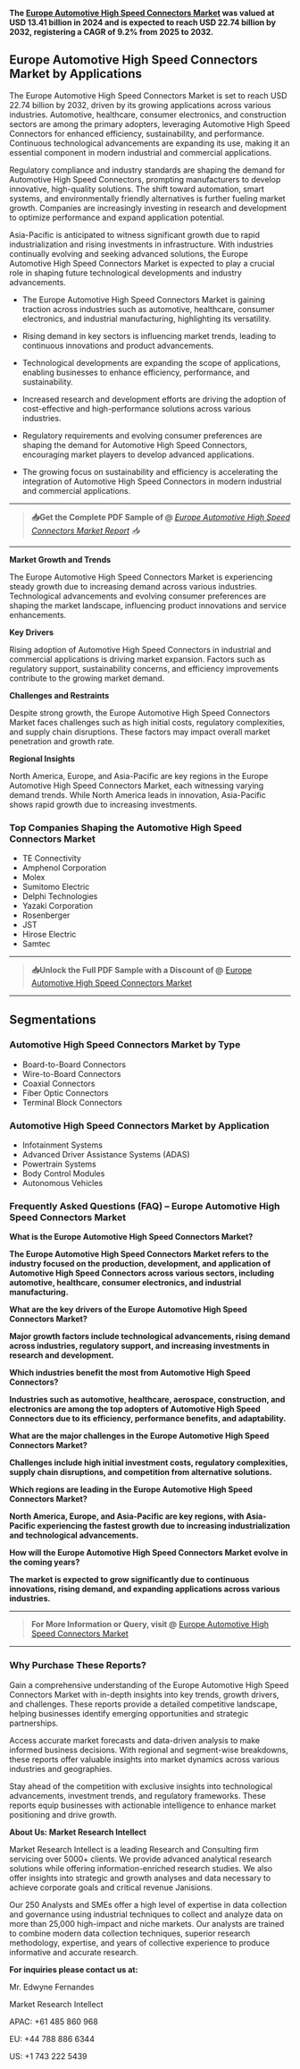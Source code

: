 <p><strong>The <a href="https://www.marketresearchintellect.com/download-sample/?rid=910146&amp;utm_source=Pulse-April-Europe&amp;utm_medium=852">Europe Automotive High Speed Connectors Market</a> was valued at USD 13.41 billion in 2024 and is expected to reach USD 22.74 billion by 2032, registering a CAGR of 9.2% from 2025 to 2032.</strong></p><h2>Europe Automotive High Speed Connectors Market by Applications&nbsp;</h2><p><p>The Europe Automotive High Speed Connectors Market is set to reach USD 22.74 billion by 2032, driven by its growing applications across various industries. Automotive, healthcare, consumer electronics, and construction sectors are among the primary adopters, leveraging Automotive High Speed Connectors for enhanced efficiency, sustainability, and performance. Continuous technological advancements are expanding its use, making it an essential component in modern industrial and commercial applications.</p><p>Regulatory compliance and industry standards are shaping the demand for Automotive High Speed Connectors, prompting manufacturers to develop innovative, high-quality solutions. The shift toward automation, smart systems, and environmentally friendly alternatives is further fueling market growth. Companies are increasingly investing in research and development to optimize performance and expand application potential.</p><p>Asia-Pacific is anticipated to witness significant growth due to rapid industrialization and rising investments in infrastructure. With industries continually evolving and seeking advanced solutions, the Europe Automotive High Speed Connectors Market is expected to play a crucial role in shaping future technological developments and industry advancements.</p></p><ul><li><p>The Europe Automotive High Speed Connectors Market is gaining traction across industries such as automotive, healthcare, consumer electronics, and industrial manufacturing, highlighting its versatility.</p></li><li><p>Rising demand in key sectors is influencing market trends, leading to continuous innovations and product advancements.</p></li><li><p>Technological developments are expanding the scope of applications, enabling businesses to enhance efficiency, performance, and sustainability.</p></li><li><p>Increased research and development efforts are driving the adoption of cost-effective and high-performance solutions across various industries.</p></li><li><p>Regulatory requirements and evolving consumer preferences are shaping the demand for Automotive High Speed Connectors, encouraging market players to develop advanced applications.</p></li><li><p>The growing focus on sustainability and efficiency is accelerating the integration of Automotive High Speed Connectors in modern industrial and commercial applications.</p></li></ul><hr /><blockquote><p><strong><span class="font-[700]">📥Get the Complete PDF Sample of @ </span></strong><em><span class="font-[700]"><a href="https://www.marketresearchintellect.com/download-sample/?rid=910146&amp;utm_source=Pulse-April-Europe&amp;utm_medium=852" target="_blank" data-tracking-control-name="article-ssr-frontend-pulse_little-text-block" data-tracking-will-navigate="" data-test-link="">Europe Automotive High Speed Connectors Market Report</a>&nbsp;📥</span></em></p></blockquote><hr /><p class="" data-start="77" data-end="360"><strong data-start="77" data-end="105">Market Growth and Trends</strong></p><p class="" data-start="77" data-end="360">The Europe Automotive High Speed Connectors Market is experiencing steady growth due to increasing demand across various industries. Technological advancements and evolving consumer preferences are shaping the market landscape, influencing product innovations and service enhancements.</p><p class="" data-start="362" data-end="606"><strong data-start="362" data-end="377">Key Drivers</strong></p><p class="" data-start="362" data-end="606">Rising adoption of Automotive High Speed Connectors in industrial and commercial applications is driving market expansion. Factors such as regulatory support, sustainability concerns, and efficiency improvements contribute to the growing market demand.</p><p class="" data-start="608" data-end="849"><strong data-start="608" data-end="637">Challenges and Restraints</strong></p><p class="" data-start="608" data-end="849">Despite strong growth, the Europe Automotive High Speed Connectors Market faces challenges such as high initial costs, regulatory complexities, and supply chain disruptions. These factors may impact overall market penetration and growth rate.</p><p class="" data-start="851" data-end="1095"><strong data-start="851" data-end="872">Regional Insights</strong></p><p class="" data-start="851" data-end="1095">North America, Europe, and Asia-Pacific are key regions in the Europe Automotive High Speed Connectors Market, each witnessing varying demand trends. While North America leads in innovation, Asia-Pacific shows rapid growth due to increasing investments.</p><p><h3>Top Companies Shaping the Automotive High Speed Connectors Market </h3><ul><li>TE Connectivity</li><li> Amphenol Corporation</li><li> Molex</li><li> Sumitomo Electric</li><li> Delphi Technologies</li><li> Yazaki Corporation</li><li> Rosenberger</li><li> JST</li><li> Hirose Electric</li><li> Samtec</li></ul></p><hr /><blockquote><p><strong>📥Unlock the Full PDF Sample with a Discount of @</strong> <a href="https://www.marketresearchintellect.com/ask-for-discount/?rid=910146&amp;utm_source=Pulse-April-Europe&amp;utm_medium=852">Europe Automotive High Speed Connectors Market</a></p></blockquote><hr /><p><h2>Segmentations</h2><h3>Automotive High Speed Connectors Market by Type</h3><ul><li>Board-to-Board Connectors</li><li> Wire-to-Board Connectors</li><li> Coaxial Connectors</li><li> Fiber Optic Connectors</li><li> Terminal Block Connectors</li></ul><h3>Automotive High Speed Connectors Market by Application</h3><ul><li>Infotainment Systems</li><li> Advanced Driver Assistance Systems (ADAS)</li><li> Powertrain Systems</li><li> Body Control Modules</li><li> Autonomous Vehicles</li></ul></p><h3><strong>Frequently Asked Questions (FAQ) &ndash; Europe Automotive High Speed Connectors Market</strong></h3><p><strong>What is the Europe Automotive High Speed Connectors Market?</strong></p><p><strong>The Europe Automotive High Speed Connectors Market refers to the industry focused on the production, development, and application of Automotive High Speed Connectors across various sectors, including automotive, healthcare, consumer electronics, and industrial manufacturing.</strong></p><p><strong>What are the key drivers of the Europe Automotive High Speed Connectors Market?</strong></p><p><strong>Major growth factors include technological advancements, rising demand across industries, regulatory support, and increasing investments in research and development.</strong></p><p><strong>Which industries benefit the most from Automotive High Speed Connectors?</strong></p><p><strong>Industries such as automotive, healthcare, aerospace, construction, and electronics are among the top adopters of Automotive High Speed Connectors due to its efficiency, performance benefits, and adaptability.</strong></p><p><strong>What are the major challenges in the Europe Automotive High Speed Connectors Market?</strong></p><p><strong>Challenges include high initial investment costs, regulatory complexities, supply chain disruptions, and competition from alternative solutions.</strong></p><p><strong>Which regions are leading in the Europe Automotive High Speed Connectors Market?</strong></p><p><strong>North America, Europe, and Asia-Pacific are key regions, with Asia-Pacific experiencing the fastest growth due to increasing industrialization and technological advancements.</strong></p><p><strong>How will the Europe Automotive High Speed Connectors Market evolve in the coming years?</strong></p><p><strong>The market is expected to grow significantly due to continuous innovations, rising demand, and expanding applications across various industries.</strong></p><hr /><blockquote><p><span class="font-[700]"><strong>For More Information or Query, visit&nbsp;@</strong>&nbsp;</span><span class="font-[700]"><a href="https://www.marketresearchintellect.com/product/global-automotive-high-speed-connectors-market/?utm_source=Linkedin&utm_medium=852" target="_blank" data-tracking-control-name="article-ssr-frontend-pulse_little-text-block" data-tracking-will-navigate="" data-test-link="">Europe Automotive High Speed Connectors Market</a></span></p></blockquote><hr /><h3><strong data-start="0" data-end="31">Why Purchase These Reports?</strong></h3><p class="" data-start="35" data-end="297">Gain a comprehensive understanding of the Europe Automotive High Speed Connectors Market with in-depth insights into key trends, growth drivers, and challenges. These reports provide a detailed competitive landscape, helping businesses identify emerging opportunities and strategic partnerships.</p><p class="" data-start="299" data-end="540">Access accurate market forecasts and data-driven analysis to make informed business decisions. With regional and segment-wise breakdowns, these reports offer valuable insights into market dynamics across various industries and geographies.</p><p class="" data-start="542" data-end="784">Stay ahead of the competition with exclusive insights into technological advancements, investment trends, and regulatory frameworks. These reports equip businesses with actionable intelligence to enhance market positioning and drive growth.</p><p><strong><span class="font-[700]">About Us: Market Research Intellect</span></strong></p><p><span class="">Market Research Intellect is a leading Research and Consulting firm servicing over 5000+ clients. We provide advanced analytical research solutions while offering information-enriched research studies.&nbsp;</span>We also offer insights into strategic and growth analyses and data necessary to achieve corporate goals and critical revenue Janisions.</p><p><span class="">Our 250 Analysts and SMEs offer a high level of expertise in data collection and governance using industrial techniques to collect and analyze data on more than 25,000 high-impact and niche markets. Our analysts are trained to combine modern data collection techniques, superior research methodology, expertise, and years of collective experience to produce informative and accurate research.</span></p><p><strong>For inquiries please contact us at:</strong></p><p>Mr. Edwyne Fernandes</p><p>Market Research Intellect</p><p>APAC: +61 485 860 968</p><p>EU: +44 788 886 6344</p><p>US: +1 743 222 5439</p>